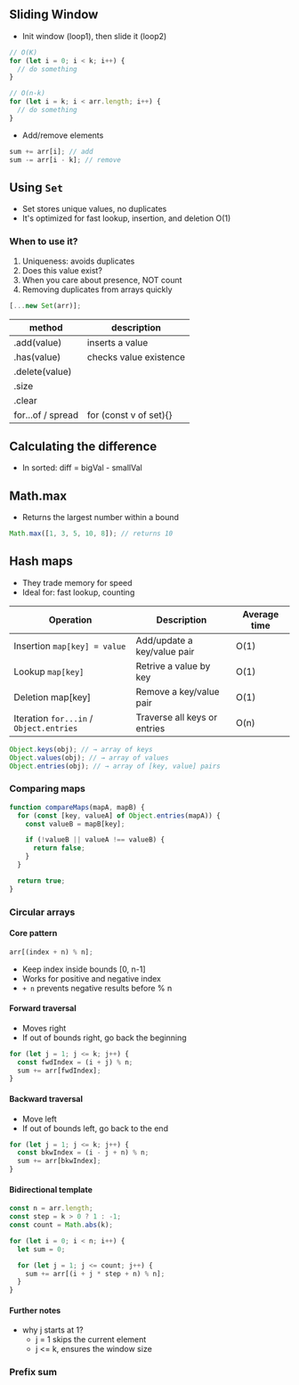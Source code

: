 ## Sliding Window

- Init window (loop1), then slide it (loop2)

```js
// O(K)
for (let i = 0; i < k; i++) {
  // do something
}

// O(n-k)
for (let i = k; i < arr.length; i++) {
  // do something
}
```

- Add/remove elements

```js
sum += arr[i]; // add
sum -= arr[i - k]; // remove
```

## Using `Set`

- Set stores unique values, no duplicates
- It's optimized for fast lookup, insertion, and deletion O(1)

### When to use it?

1. Uniqueness: avoids duplicates
2. Does this value exist?
3. When you care about presence, NOT count
4. Removing duplicates from arrays quickly

```js
[...new Set(arr)];
```

| method            | description            |
| ----------------- | ---------------------- |
| .add(value)       | inserts a value        |
| .has(value)       | checks value existence |
| .delete(value)    |                        |
| .size             |                        |
| .clear            |                        |
| for...of / spread | for (const v of set){} |

## Calculating the difference

- In sorted:
  diff = bigVal - smallVal

## Math.max

- Returns the largest number within a bound

```js
Math.max([1, 3, 5, 10, 8]); // returns 10
```

## Hash maps

- They trade memory for speed
- Ideal for: fast lookup, counting

| Operation                               | Description                  | Average time |
| --------------------------------------- | ---------------------------- | ------------ |
| Insertion `map[key] = value`            | Add/update a key/value pair  | O(1)         |
| Lookup `map[key]`                       | Retrive a value by key       | O(1)         |
| Deletion map[key]                       | Remove a key/value pair      | O(1)         |
| Iteration `for...in` / `Object.entries` | Traverse all keys or entries | O(n)         |

```js
Object.keys(obj); // → array of keys
Object.values(obj); // → array of values
Object.entries(obj); // → array of [key, value] pairs
```

### Comparing maps

```js
function compareMaps(mapA, mapB) {
  for (const [key, valueA] of Object.entries(mapA)) {
    const valueB = mapB[key];

    if (!valueB || valueA !== valueB) {
      return false;
    }
  }

  return true;
}
```

### Circular arrays

#### Core pattern

```js
arr[(index + n) % n];
```

- Keep index inside bounds [0, n-1]
- Works for positive and negative index
- `+ n` prevents negative results before % n

#### Forward traversal

- Moves right
- If out of bounds right, go back the beginning

```js
for (let j = 1; j <= k; j++) {
  const fwdIndex = (i + j) % n;
  sum += arr[fwdIndex];
}
```

#### Backward traversal

- Move left
- If out of bounds left, go back to the end

```js
for (let j = 1; j <= k; j++) {
  const bkwIndex = (i - j + n) % n;
  sum += arr[bkwIndex];
}
```

#### Bidirectional template

```js
const n = arr.length;
const step = k > 0 ? 1 : -1;
const count = Math.abs(k);

for (let i = 0; i < n; i++) {
  let sum = 0;

  for (let j = 1; j <= count; j++) {
    sum += arr[(i + j * step + n) % n];
  }
}
```

#### Further notes

- why j starts at 1?
  - j = 1 skips the current element
  - j <= k, ensures the window size

### Prefix sum
